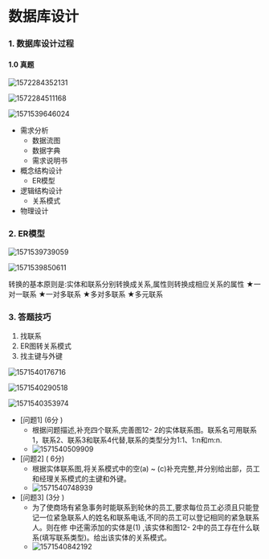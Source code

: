 #          数据库设计

### 1. 数据库设计过程

#### 1.0 真题

![1572284352131](./image\1572284352131.png)

![1572284511168](.\image\1572284511168.png)

![1571539646024](.\image\1571539646024.png)

- 需求分析
  - 数据流图
  - 数据字典
  - 需求说明书
- 概念结构设计
  - ER模型
- 逻辑结构设计
  - 关系模式
- 物理设计



### 2. ER模型

![1571539739059](.\image\1571539739059.png)

![1571539850611](.\image\1571539850611.png)

转换的基本原则是:实体和联系分别转换成关系,属性则转换成相应关系的属性
★一对一联系
★一对多联系
★多对多联系
★多元联系



### 3. 答题技巧

1. 找联系
2. ER图转关系模式
3. 找主键与外键



![1571540176716](.\image\1571540176716.png)

![1571540290518](.\image\1571540290518.png)

![1571540353974](.\image\1571540353974.png)

- [问题1] (6分 )
  - 根据问题描述,补充四个联系,完善图12- 2的实体联系图。联系名可用联系1，联系2、联系3和联系4代替,联系的类型分为1:1、1:n和m:n.
  - ![1571540509909](.\image\1571540509909.png)
- [问题2] ( 6分)
  - 根据实体联系图,将关系模式中的空(a) ~ (c)补充完整,并分别给出部，员工和经理关系模式的主键和外键。
  - ![1571540748939](.\image\1571540748939.png)
- [问题3] (3分 )
  - 为了使商场有紧急事务时能联系到轮休的员工,要求每位员工必须且只能登记一位紧急联系人的姓名和联系电话,不同的员工可以登记相同的紧急联系人。则在修 中还需添加的实体是(1) ,该实体和图12- 2中的员工存在什么联系(填写联系类型)。给出该实体的关系模式。
  - ![1571540842192](.\image\1571540842192.png)





